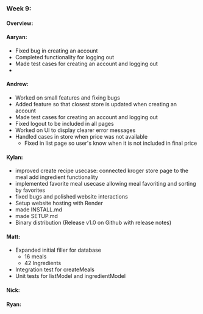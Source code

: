 ### Week 9:
#### Overview:

#### Aaryan:
- Fixed bug in creating an account
- Completed functionality for logging out
- Made test cases for creating an account and logging out
- 
#### Andrew:
- Worked on small features and fixing bugs
- Added feature so that closest store is updated when creating an account
- Made test cases for creating an account and logging out
- Fixed logout to be included in all pages
- Worked on UI to display clearer error messages
- Handled cases in store when price was not available
  - Fixed in list page so user's know when it is not included in final price
#### Kylan:
- improved create recipe usecase: connected kroger store page to the meal add ingredient functionality
- implemented favorite meal usecase allowing meal favoriting and sorting by favorites
- fixed bugs and polished website interactions
- Setup website hosting with Render
- made INSTALL.md
- made SETUP.md
- Binary distribution (Release v1.0 on Github with release notes)

#### Matt:
- Expanded initial filler for database
  + 16 meals
  + 42 Ingredients
- Integration test for createMeals
- Unit tests for listModel and ingredientModel

#### Nick:


#### Ryan:
